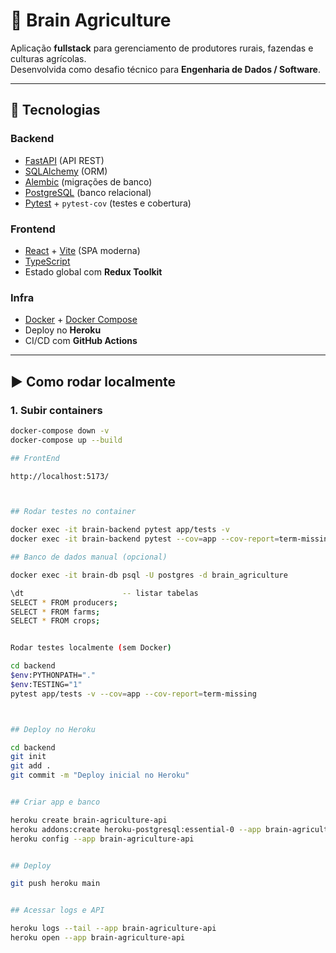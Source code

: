 # 🌱 Brain Agriculture

Aplicação **fullstack** para gerenciamento de produtores rurais, fazendas e culturas agrícolas.  
Desenvolvida como desafio técnico para **Engenharia de Dados / Software**.

---

## 🚀 Tecnologias

### Backend
- [FastAPI](https://fastapi.tiangolo.com/) (API REST)
- [SQLAlchemy](https://www.sqlalchemy.org/) (ORM)
- [Alembic](https://alembic.sqlalchemy.org/) (migrações de banco)
- [PostgreSQL](https://www.postgresql.org/) (banco relacional)
- [Pytest](https://docs.pytest.org/) + `pytest-cov` (testes e cobertura)

### Frontend
- [React](https://react.dev/) + [Vite](https://vitejs.dev/) (SPA moderna)
- [TypeScript](https://www.typescriptlang.org/)
- Estado global com **Redux Toolkit**

### Infra
- [Docker](https://www.docker.com/) + [Docker Compose](https://docs.docker.com/compose/)
- Deploy no **Heroku**
- CI/CD com **GitHub Actions**

---

## ▶️ Como rodar localmente

### 1. Subir containers
```bash
docker-compose down -v
docker-compose up --build

## FrontEnd 

http://localhost:5173/



## Rodar testes no container

docker exec -it brain-backend pytest app/tests -v
docker exec -it brain-backend pytest --cov=app --cov-report=term-missing

## Banco de dados manual (opcional)

docker exec -it brain-db psql -U postgres -d brain_agriculture

\dt                      -- listar tabelas
SELECT * FROM producers;
SELECT * FROM farms;
SELECT * FROM crops;


Rodar testes localmente (sem Docker)

cd backend
$env:PYTHONPATH="."
$env:TESTING="1"
pytest app/tests -v --cov=app --cov-report=term-missing



## Deploy no Heroku

cd backend
git init
git add .
git commit -m "Deploy inicial no Heroku"


## Criar app e banco

heroku create brain-agriculture-api
heroku addons:create heroku-postgresql:essential-0 --app brain-agriculture-api
heroku config --app brain-agriculture-api


## Deploy

git push heroku main


## Acessar logs e API

heroku logs --tail --app brain-agriculture-api
heroku open --app brain-agriculture-api


